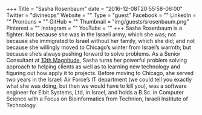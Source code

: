 +++
Title = "Sasha Rosenbaum"
date = "2016-12-08T20:55:58-06:00"
Twitter = "divineops"
Website = ""
Type = "guest"
Facebook = ""
Linkedin = ""
Pronouns = ""
GitHub = ""
Thumbnail = "img/guests/srosenbaum.png"
Pinterest = ""
Instagram = ""
YouTube = ""
+++
Sasha Rosenbaum is a fighter. Not because she was in the Israeli army, which she was; not because she immigrated to Israel without her family, which she did; and not because she willingly moved to Chicago’s winter from Israel’s warmth; but because she’s always pushing forward to solve problems. As a Senior Consultant at [10th Magnitude](http://10thmagnitude.com), Sasha turns her powerful problem solving approach to helping clients as well as to learning new technology and figuring out how apply it to projects. Before moving to Chicago, she served two years in the Israeli Air Force’s IT department (we could tell you exactly what she was doing, but then we would have to kill you), was a software engineer for Elbit Systems, Ltd, in Israel, and holds a B.Sc. in Computer Science with a Focus on Bioinformatics from Technion, Israeli Institute of Technology.
